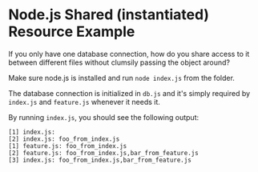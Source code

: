 # Node.js Shared (instantiated) Resource Example

If you only have one database connection, how do you share access to it between different files without clumsily passing the object around?

Make sure node.js is installed and run `node index.js` from the folder.

The database connection is initialized in `db.js` and it's simply required by  `index.js` and `feature.js` whenever it needs it.

By running `index.js`, you should see the following output:

```
[1] index.js:
[2] index.js: foo_from_index.js
[1] feature.js: foo_from_index.js
[2] feature.js: foo_from_index.js,bar_from_feature.js
[3] index.js: foo_from_index.js,bar_from_feature.js
```